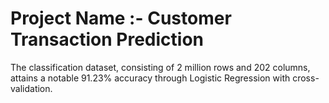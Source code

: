 # Project Name :- Customer Transaction Prediction
The classification dataset, consisting of 2 million rows and 202 columns, attains a notable 91.23% accuracy through Logistic Regression with cross-validation.
